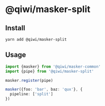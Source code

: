 # @qiwi/masker-split

## Install
```shell script
yarn add @qiwi/masker-split
```

## Usage
```typescript
import {masker} from '@qiwi/masker-common'
import {pipe} from '@qiwi/masker-split'

masker.register(pipe)

masker({foo: 'bar', baz: 'qux'}, {
  pipeline: ['split']
})
```

